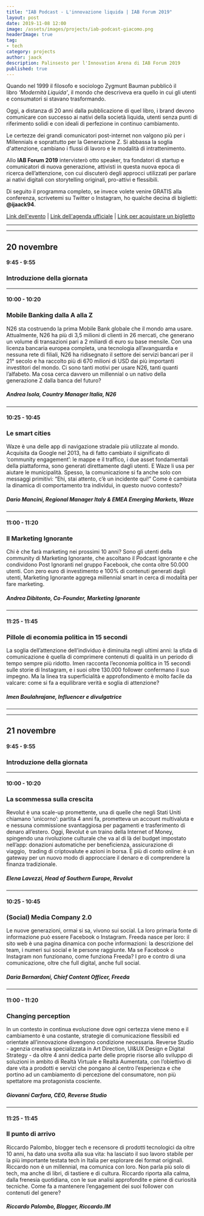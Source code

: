 ```yaml
---
title: "IAB Podcast - L'innovazione liquida | IAB Forum 2019"
layout: post
date: 2019-11-08 12:00
image: /assets/images/projects/iab-podcast-giacomo.png
headerImage: true
tag:
- tech
category: projects
author: jaack
description: Palinsesto per l'Innovation Arena di IAB Forum 2019
published: true
---
```


Quando nel 1999 il filosofo e sociologo Zygmunt Bauman pubblicò il libro *‘Modernità Liquida'*, il mondo che descriveva era quello in cui gli utenti e consumatori si stavano trasformando.

Oggi, a distanza di 20 anni dalla pubblicazione di quel libro, i brand devono comunicare con successo ai nativi della società liquida, utenti senza punti di riferimento solidi e con ideali di perfezione in continuo cambiamento.

Le certezze dei grandi comunicatori post-internet non valgono più per i Millennials e soprattutto per la Generazione Z. Si abbassa la soglia d'attenzione, cambiano i flussi di lavoro e le modalità di intrattenimento.

Allo **IAB Forum 2019** intervisterò otto speaker, tra fondatori di startup e comunicatori di nuova generazione, attivisti in questa nuova epoca di ricerca dell’attenzione, con cui discuterò degli approcci utilizzati per parlare ai nativi digitali con storytelling originali, pro-attivi e flessibili.

Di seguito il programma completo, se invece volete venire GRATIS alla conferenza, scrivetemi su Twitter o Instagram, ho qualche decina di biglietti: **@ijaack94**.

[Link dell'evento](https://www.iab.it/eventi/iab-forum/iab-forum-2019/) | [Link dell'agenda ufficiale](https://www.iab.it/eventi/iab-forum/iab-forum-2019/innovation-arena/) | [Link per acquistare un biglietto](https://www.iab.it/eventi/iab-forum/iab-forum-2019/iscriviti/)

---
---

## 20 novembre

#### 9:45 - 9:55
### Introduzione della giornata

---

#### 10:00 - 10:20
### Mobile Banking dalla A alla Z

N26 sta costruendo la prima Mobile Bank globale che il mondo ama usare. Attualmente, N26 ha più di 3,5 milioni di clienti in 26 mercati, che generano un volume di transazioni pari a 2 miliardi di euro su base mensile. Con una licenza bancaria europea completa, una tecnologia all’avanguardia e nessuna rete di filiali, N26 ha ridisegnato il settore dei servizi bancari per il 21° secolo e ha raccolto più di 670 milioni di USD dai più importanti investitori del mondo.
Ci sono tanti motivi per usare N26, tanti quanti l’alfabeto. Ma cosa cerca davvero un millennial o un nativo della generazione Z dalla banca del futuro?
##### *Andrea Isola, Country Manager Italia, N26*

---

#### 10:25 - 10:45
### Le smart cities

Waze è una delle app di navigazione stradale più utilizzate al mondo. Acquisita da Google nel 2013, ha di fatto cambiato il significato di ‘community engagement’: le mappe e il traffico, i due asset fondamentali della piattaforma, sono generati direttamente dagli utenti. E Waze li usa per aiutare le municipalità. Spesso, la comunicazione si fa anche solo con messaggi primitivi: “Ehi, stai attento, c’è un incidente qui!” Come è cambiata la dinamica di comportamento tra individui, in questo nuovo contesto?
##### *Dario Mancini, Regional Manager Italy & EMEA Emerging Markets, Waze*

---

#### 11:00 - 11:20
### Il Marketing Ignorante

Chi è che farà marketing nei prossimi 10 anni? Sono gli utenti della community di Marketing Ignorante, che ascoltano il Podcast Ignorante e che condividono Post Ignoranti nel gruppo Facebook, che conta oltre 50.000 utenti. Con zero euro di investimento e 100% di contenuti generati dagli utenti, Marketing Ignorante aggrega millennial smart in cerca di modalità per fare marketing.
##### *Andrea Dibitonto, Co-Founder, Marketing Ignorante*

---

#### 11:25 - 11:45
### Pillole di economia politica in 15 secondi

La soglia dell’attenzione dell’individuo è diminuita negli ultimi anni: la sfida di comunicazione è quella di comprimere contenuti di qualità in un periodo di tempo sempre più ridotto. Imen racconta l’economia politica in 15 secondi sulle storie di Instagram, e i suoi oltre 130.000 follower confermano il suo impegno. Ma la linea tra superficialità e approfondimento è molto facile da valcare: come si fa a equilibrare verità e soglia di attenzione?
##### *Imen Boulahrajane, Influencer e divulgatrice*

---
---

## 21 novembre
#### 9:45 - 9:55
### Introduzione della giornata

---

#### 10:00 - 10:20
### La scommessa sulla crescita

Revolut è una scale-up promettente, una di quelle che negli Stati Uniti chiamano ‘unicorno’: partita 4 anni fa, prometteva un account multivaluta e e nessuna commissione svantaggiosa per pagamenti e trasferimento di denaro all’estero. Oggi, Revolut è un traino della Internet of Money, spingendo una rivoluzione culturale che va al di là del budget impostato nell’app: donazioni automatiche per beneficienza, assicurazione di viaggio,  trading di criptovalute e azioni in borsa. È più di conto online: è un gateway per un nuovo modo di approcciare il denaro e di comprendere la finanza tradizionale.
##### *Elena Lavezzi, Head of Southern Europe, Revolut*

---

#### 10:25 - 10:45
### (Social) Media Company 2.0

Le nuove generazioni, ormai si sa, vivono sui social. La loro primaria fonte di informazione può essere Facebook o Instagram. Freeda nasce per loro: il sito web è una pagina dinamica con poche informazioni: la descrizione del team, i numeri sui social e le persone raggiunte. Ma se Facebook o Instagram non funzionano, come funziona Freeda? I pro e contro di una comunicazione, oltre che full digital, anche full social.
##### *Daria Bernardoni, Chief Content Officer, Freeda*

---

#### 11:00 - 11:20
### Changing perception

In un contesto in continua evoluzione dove ogni certezza viene meno e il cambiamento è una costante, strategie di comunicazione flessibili ed orientate all’innovazione divengono condizione necessaria. Reverse Studio - agenzia creativa specializzata in Art Direction, UI&UX Design e Digital Strategy - da oltre 4 anni dedica parte delle proprie risorse allo sviluppo di soluzioni in ambito di Realtà Virtuale e Realtà Aumentata, con l’obiettivo di dare vita a prodotti e servizi che pongano al centro l’esperienza e che portino ad un cambiamento di percezione del consumatore, non più spettatore ma protagonista cosciente.
##### *Giovanni Carfora, CEO, Reverse Studio*

---

#### 11:25 - 11:45
### Il punto di arrivo

Riccardo Palombo, blogger tech e recensore di prodotti tecnologici da oltre 10 anni, ha dato una svolta alla sua vita: ha lasciato il suo lavoro stabile per la più importante testata tech in Italia per esplorare dei format originali. Riccardo non è un millennial, ma comunica con loro. Non parla più solo di tech, ma anche di libri, di tastiere e di cultura. Riccardo riporta alla calma, dalla frenesia quotidiana, con le sue analisi approfondite e piene di curiosità tecniche. Come fa a mantenere l’engagement dei suoi follower con contenuti del genere?
##### *Riccardo Palombo, Blogger, Riccardo.IM*
